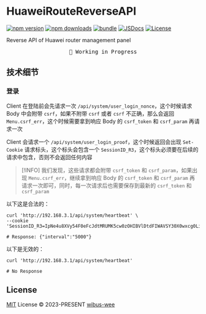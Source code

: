 # HuaweiRouteReverseAPI

[![npm version][npm-version-src]][npm-version-href]
[![npm downloads][npm-downloads-src]][npm-downloads-href]
[![bundle][bundle-src]][bundle-href]
[![JSDocs][jsdocs-src]][jsdocs-href]
[![License][license-src]][license-href]

Reverse API of Huawei router management panel

<pre align="center">
🧪 Working in Progress
</pre>

## 技术细节

### 登录

Client 在登陆前会先请求一次 `/api/system/user_login_nonce`，这个时候请求 Body 中会附带 `csrf`，如果不附带 `csrf` 或者 `csrf` 不正确，那么会返回 `Menu.csrf_err`，这个时候需要拿到响应 Body 的 `csrf_token` 和 `csrf_param` 再请求一次

Client 会请求一个 `/api/system/user_login_proof`，这个时候返回会出现 `Set-Cookie` 请求标头，这个标头会包含一个 `SessionID_R3`，这个标头必须要在后续的请求中包含，否则不会返回任何内容

> [!INFO]
> 我们发现，这些请求都会附带 `csrf_token` 和 `csrf_param`，如果出现 `Menu.csrf_err`，继续拿到响应 Body 的 `csrf_token` 和 `csrf_param` 再请求一次即可，同时，每一次请求后也需要保存到最新的 `csrf_token` 和 `csrf_param`

以下这是合法的：

```shell
curl 'http://192.168.3.1/api/system/heartbeat' \
--cookie 'SessionID_R3=IpNe4u8XVy54F0eFcJdtMRUMK5cw0zOHIBVlDtdFIWAVSY30X0wxcg0LijcxzbuTBBb07KJ0h9uoUE8n0pamNsadwsYqMV0LCaiYvEr0opRZZwwsa5sd9n0rf754tad7'

# Response: {"interval":"5000"}
```


以下是无效的：

```shell
curl 'http://192.168.3.1/api/system/heartbeat'

# No Response
```



## License

[MIT](./LICENSE) License © 2023-PRESENT [wibus-wee](https://github.com/wibus-wee)

<!-- Badges -->

[npm-version-src]: https://img.shields.io/npm/v/HuaweiRouteReverseAPI?style=flat&colorA=080f12&colorB=1fa669
[npm-version-href]: https://npmjs.com/package/HuaweiRouteReverseAPI
[npm-downloads-src]: https://img.shields.io/npm/dm/HuaweiRouteReverseAPI?style=flat&colorA=080f12&colorB=1fa669
[npm-downloads-href]: https://npmjs.com/package/HuaweiRouteReverseAPI
[bundle-src]: https://img.shields.io/bundlephobia/minzip/HuaweiRouteReverseAPI?style=flat&colorA=080f12&colorB=1fa669&label=minzip
[bundle-href]: https://bundlephobia.com/result?p=HuaweiRouteReverseAPI
[license-src]: https://img.shields.io/github/license/wibus-wee/HuaweiRouteReverseAPI.svg?style=flat&colorA=080f12&colorB=1fa669
[license-href]: https://github.com/wibus-wee/HuaweiRouteReverseAPI/blob/main/LICENSE
[jsdocs-src]: https://img.shields.io/badge/jsdocs-reference-080f12?style=flat&colorA=080f12&colorB=1fa669
[jsdocs-href]: https://www.jsdocs.io/package/HuaweiRouteReverseAPI

